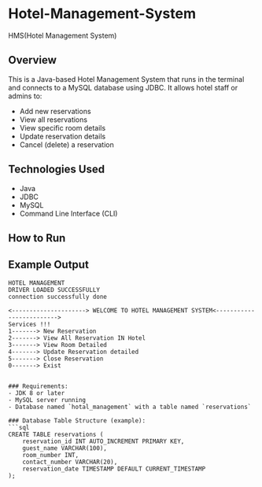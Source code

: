 # Hotel-Management-System
HMS(Hotel Management System)

## Overview
This is a Java-based Hotel Management System that runs in the terminal and connects to a MySQL database using JDBC. It allows hotel staff or admins to:

- Add new reservations
- View all reservations
- View specific room details
- Update reservation details
- Cancel (delete) a reservation

## Technologies Used
- Java
- JDBC
- MySQL
- Command Line Interface (CLI)

## How to Run
## Example Output

```text
HOTEL MANAGEMENT
DRIVER LOADED SUCCESSFULLY
connection successfully done

<---------------------> WELCOME TO HOTEL MANAGEMENT SYSTEM<------------------------->
Services !!!
1-------> New Reservation
2-------> View All Reservation IN Hotel
3-------> View Room Detailed
4-------> Update Reservation detailed
5-------> Close Reservation
0-------> Exist


### Requirements:
- JDK 8 or later
- MySQL server running
- Database named `hotal_management` with a table named `reservations`

### Database Table Structure (example):
```sql
CREATE TABLE reservations (
    reservation_id INT AUTO_INCREMENT PRIMARY KEY,
    guest_name VARCHAR(100),
    room_number INT,
    contact_number VARCHAR(20),
    reservation_date TIMESTAMP DEFAULT CURRENT_TIMESTAMP
);

